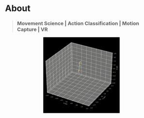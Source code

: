 # About

> ### Movement Science | Action Classification | Motion Capture | VR 

<div style="text-align: center">
  <img src="https://raw.githubusercontent.com/uSerratos/uSerratos/main/other/video_git.gif" alt="image" width="50%" height="auto">
</div>
